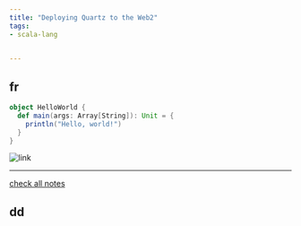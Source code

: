 ```yaml
---
title: "Deploying Quartz to the Web2"
tags:
- scala-lang

    
---
```

## fr

```scala
object HelloWorld {
  def main(args: Array[String]): Unit = {
    println("Hello, world!")
  }
}
```

![link](https://mermaid.ink/img/pako:eNo1zkELgkAQhuG_MsypQA919BBkCh2CwLy5HQZ3zCXdjXWXCvW_t0XehocXvhmxNpIxQaGbzjzrlqyDUyH0vjqSlVeI491U8stNkK4K47VcC51-FQ5jxrUalNGz0IdfeNY8QVYVPPjOwea6ePk0E-SLb4MDYIQ9256UDOvjVwS6lnsWmIRTkr2L8NUcOv-Q5DiXyhmLSUPdwBGSd-by1jUmznpeokzRzVL_r-YPVHFK7Q)

---

[check all notes](/notes)

## dd
